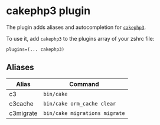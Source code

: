# cakephp3 plugin

The plugin adds aliases and autocompletion for
[`cakephp3`](https://book.cakephp.org/3.0/en/index.html).

To use it, add `cakephp3` to the plugins array of your zshrc file:

```
plugins=(... cakephp3)
```

## Aliases

| Alias     | Command                       |
| --------- | ----------------------------- |
| c3        | `bin/cake`                    |
| c3cache   | `bin/cake orm_cache clear`    |
| c3migrate | `bin/cake migrations migrate` |
